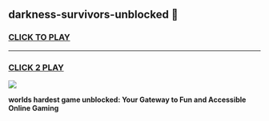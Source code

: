 
## darkness-survivors-unblocked 👋
<h3>
<a href="https://premium.freeplayer.one?title=darkness-survivors-unblocked&ref=14F">CLICK TO PLAY</a></h3>
<hr>

<h3>
<a href="https://premium.freeplayer.one?title=darkness-survivors-unblocked&ref=14F">CLICK 2 PLAY</a>
  
</h3>

<a href="https://premium.freeplayer.one?title=darkness-survivors-unblocked&ref=12F/"><img src="https://clearcache.store/games.png"></a>


**worlds hardest game unblocked: Your Gateway to Fun and Accessible Online Gaming**
